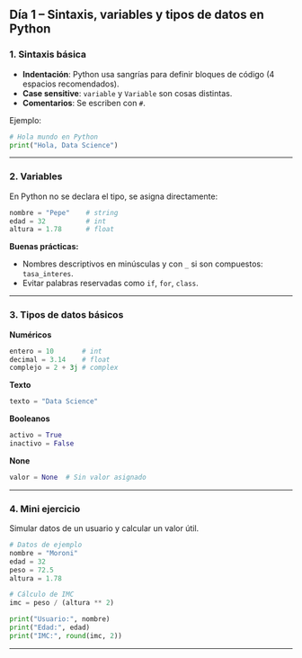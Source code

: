 ## Día 1 – Sintaxis, variables y tipos de datos en Python

### 1. Sintaxis básica

* **Indentación**: Python usa sangrías para definir bloques de código (4 espacios recomendados).
* **Case sensitive**: `variable` y `Variable` son cosas distintas.
* **Comentarios**: Se escriben con `#`.

Ejemplo:

```python
# Hola mundo en Python
print("Hola, Data Science")
```

---

### 2. Variables

En Python no se declara el tipo, se asigna directamente:

```python
nombre = "Pepe"    # string
edad = 32          # int
altura = 1.78      # float
```

**Buenas prácticas:**

* Nombres descriptivos en minúsculas y con `_` si son compuestos: `tasa_interes`.
* Evitar palabras reservadas como `if`, `for`, `class`.

---

### 3. Tipos de datos básicos

**Numéricos**

```python
entero = 10       # int
decimal = 3.14    # float
complejo = 2 + 3j # complex
```

**Texto**

```python
texto = "Data Science"
```

**Booleanos**

```python
activo = True
inactivo = False
```

**None**

```python
valor = None  # Sin valor asignado
```

---

### 4. Mini ejercicio

Simular datos de un usuario y calcular un valor útil.

```python
# Datos de ejemplo
nombre = "Moroni"
edad = 32
peso = 72.5
altura = 1.78

# Cálculo de IMC
imc = peso / (altura ** 2)

print("Usuario:", nombre)
print("Edad:", edad)
print("IMC:", round(imc, 2))
```

---

